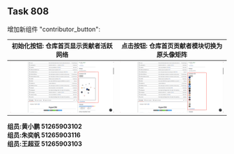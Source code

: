 ## Task 808

增加新组件 "contributor_button":

<table>
  <thead>
    <tr>
      <th width="50%">初始化按钮: 仓库首页显示贡献者活跃网络</th>
      <th width="50%">点击按钮: 仓库首页贡献者模块切换为原头像矩阵</th>
    </tr>
  </thead>
  <tbody>
    <tr>
      <td>
        <img
          src="https://raw.githubusercontent.com/MrH233/hypertrons-crx/master/picture/点击前.png"
        />
      </td>
      <td>
        <img
          src="https://raw.githubusercontent.com/MrH233/hypertrons-crx/master/picture/点击后.png"
        />
      </td>
    </tr>
  </tbody>
</table>

**组员:黄小鹏 51265903102**<br>
**组员:朱奕帆 51265903116**<br>
**组员:王超亚 51265903103**<br>

